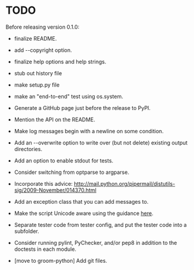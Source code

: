 TODO
====

Before releasing version 0.1.0:

 * finalize README.
 * add --copyright option.
 * finalize help options and help strings.
 * stub out history file
 * make setup.py file
 * make an "end-to-end" test using os.system.
 * Generate a GitHub page just before the release to PyPI.
 * Mention the API on the README.

* Make log messages begin with a newline on some condition.
* Add an --overwrite option to write over (but not delete) existing output
  directories.
* Add an option to enable stdout for tests.
* Consider switching from optparse to argparse.
* Incorporate this advice:
    http://mail.python.org/pipermail/distutils-sig/2009-November/014370.html
* Add an exception class that you can add messages to.
* Make the script Unicode aware using the guidance [here](http://docs.python.org/howto/unicode.html).
* Separate tester code from tester config, and put the tester code into
  a subfolder.
* Consider running pylint, PyChecker, and/or pep8 in addition to the
  doctests in each module.
* [move to groom-python] Add git files.
